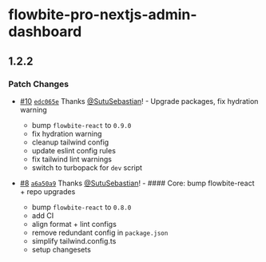 # flowbite-pro-nextjs-admin-dashboard

## 1.2.2

### Patch Changes

-   [#10](https://github.com/themesberg/flowbite-pro-nextjs-admin-dashboard/pull/10) [`edc065e`](https://github.com/themesberg/flowbite-pro-nextjs-admin-dashboard/commit/edc065ed59bcc5606bd063b0e12b9a6ce72048f6) Thanks [@SutuSebastian](https://github.com/SutuSebastian)! - Upgrade packages, fix hydration warning

    -   bump `flowbite-react` to `0.9.0`
    -   fix hydration warning
    -   cleanup tailwind config
    -   update eslint config rules
    -   fix tailwind lint warnings
    -   switch to turbopack for `dev` script

-   [#8](https://github.com/themesberg/flowbite-pro-nextjs-admin-dashboard/pull/8) [`a6a50a9`](https://github.com/themesberg/flowbite-pro-nextjs-admin-dashboard/commit/a6a50a91bb02268952bee37553e654dfbc918f07) Thanks [@SutuSebastian](https://github.com/SutuSebastian)! - #### Core: bump flowbite-react + repo upgrades

    -   bump `flowbite-react` to `0.8.0`
    -   add CI
    -   align format + lint configs
    -   remove redundant config in `package.json`
    -   simplify tailwind.config.ts
    -   setup changesets
